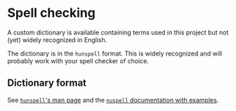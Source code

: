 # Spell checking

A custom dictionary is available containing terms used in this project but not (yet) widely recognized in English.

The dictionary is in the `hunspell` format. This is widely recognized and will probably work with your spell checker of choice.

## Dictionary format

See [`hunspell`'s man page](https://manpages.ubuntu.com/manpages/focal/man5/hunspell.5.html) and the [`nuspell` documentation with examples](https://github.com/nuspell/nuspell/wiki/Dictionary-File-Format).

